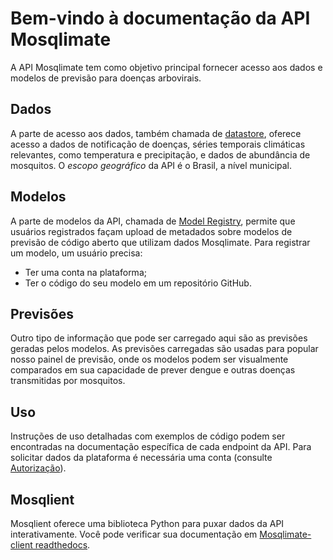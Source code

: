 # Bem-vindo à documentação da API Mosqlimate
A API Mosqlimate tem como objetivo principal fornecer acesso aos dados e modelos de previsão para doenças arbovirais.

## Dados
A parte de acesso aos dados, também chamada de [datastore](https://api.mosqlimate.org/docs/datastore/), oferece acesso a dados de notificação de doenças, séries temporais climáticas relevantes, como temperatura e precipitação, e dados de abundância de mosquitos. O *escopo geográfico* da API é o Brasil, a nível municipal.

## Modelos
A parte de modelos da API, chamada de [Model Registry](https://api.mosqlimate.org/docs/registry/), permite que usuários registrados façam upload de metadados sobre modelos de previsão de código aberto que utilizam dados Mosqlimate. Para registrar um modelo, um usuário precisa:

- Ter uma conta na plataforma;
- Ter o código do seu modelo em um repositório GitHub.

## Previsões
Outro tipo de informação que pode ser carregado aqui são as previsões geradas pelos modelos. As previsões carregadas são usadas para popular nosso painel de previsão, onde os modelos podem ser visualmente comparados em sua capacidade de prever dengue e outras doenças transmitidas por mosquitos.

## Uso
Instruções de uso detalhadas com exemplos de código podem ser encontradas na documentação específica de cada endpoint da API. Para solicitar dados da plataforma é necessária uma conta (consulte [Autorização](/docs/uid-key)).

## Mosqlient
Mosqlient oferece uma biblioteca Python para puxar dados da API interativamente. Você pode verificar sua documentação em [Mosqlimate-client readthedocs](https://mosqlimate-client.readthedocs.io/en/latest/).
